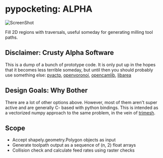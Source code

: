 # pypocketing: ALPHA

![ScreenShot](https://raw.github.com/mikedh/pypocketing/master/docs/contour_troch.png)

Fill 2D regions with traversals, useful someday for generating milling tool paths.

## Disclaimer: Crusty Alpha Software
This is a dump of a bunch of prototype code. It is only put up in the hopes that it becomes less terrible someday, but until then you should probably use something else: [pyactp](https://github.com/mikedh/pyactp), [openvoronoi](https://github.com/aewallin/openvoronoi), [opencamlib](https://github.com/aewallin/opencamlib), [libarea](https://github.com/Heeks/libarea)


## Design Goals: Why Bother

There are a lot of other options above. However, most of them aren't super active and are generally C- based with python bindings. This is intended as a vectorized numpy approach to the same problem, in the vein of [trimesh](https://github.com/mikedh/trimesh).

## Scope
- Accept shapely.geometry.Polygon objects as input
- Generate toolpath output as a sequence of (n, 2) float arrays
- Collision check and calculate feed rates using raster checks